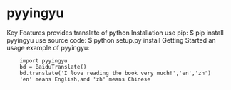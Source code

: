 # pyyingyu
Key Features
    provides translate of python
Installation
    use pip:
        $ pip install pyyingyu
    use source code:
        $ python setup.py install
Getting Started
    an usage example of pyyingyu:
    
        import pyyingyu
        bd = BaiduTranslate()
        bd.translate('I love reading the book very much!','en','zh')
        'en' means English,and 'zh' means Chinese
